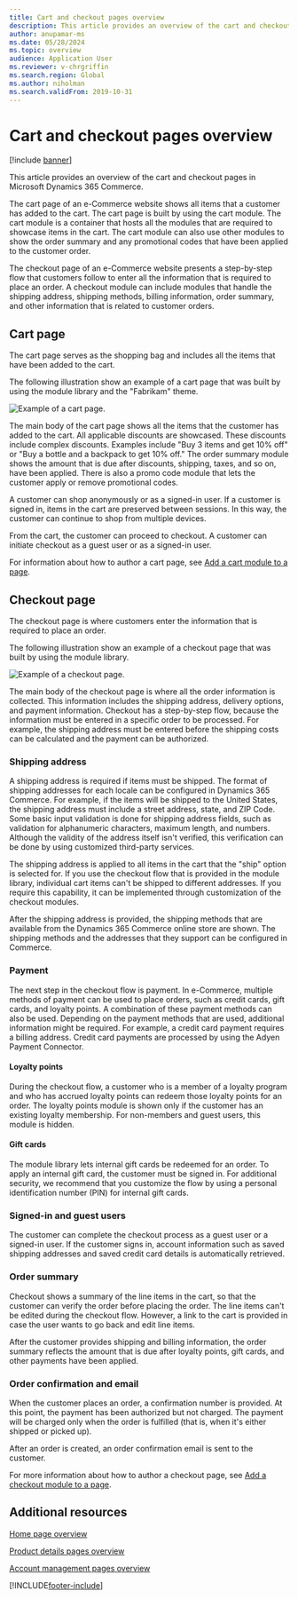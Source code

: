 ```yaml
---
title: Cart and checkout pages overview
description: This article provides an overview of the cart and checkout pages in Microsoft Dynamics 365 Commerce.
author: anupamar-ms
ms.date: 05/28/2024
ms.topic: overview
audience: Application User
ms.reviewer: v-chrgriffin
ms.search.region: Global
ms.author: niholman
ms.search.validFrom: 2019-10-31
---
```


# Cart and checkout pages overview

[!include [banner](includes/banner.md)]

This article provides an overview of the cart and checkout pages in Microsoft Dynamics 365 Commerce.

The cart page of an e-Commerce website shows all items that a customer has added to the cart. The cart page is built by using the cart module. The cart module is a container that hosts all the modules that are required to showcase items in the cart. The cart module can also use other modules to show the order summary and any promotional codes that have been applied to the customer order.

The checkout page of an e-Commerce website presents a step-by-step flow that customers follow to enter all the information that is required to place an order. A checkout module can include modules that handle the shipping address, shipping methods, billing information, order summary, and other information that is related to customer orders.

## Cart page

The cart page serves as the shopping bag and includes all the items that have been added to the cart.

The following illustration show an example of a cart page that was built by using the module library and the "Fabrikam" theme.

![Example of a cart page.](./media/cart2.PNG)

The main body of the cart page shows all the items that the customer has added to the cart. All applicable discounts are showcased. These discounts include complex discounts. Examples include "Buy 3 items and get 10% off" or "Buy a bottle and a backpack to get 10% off." The order summary module shows the amount that is due after discounts, shipping, taxes, and so on, have been applied. There is also a promo code module that lets the customer apply or remove promotional codes.

A customer can shop anonymously or as a signed-in user. If a customer is signed in, items in the cart are preserved between sessions. In this way, the customer can continue to shop from multiple devices.

From the cart, the customer can proceed to checkout. A customer can initiate checkout as a guest user or as a signed-in user.

For information about how to author a cart page, see [Add a cart module to a page](add-cart-module.md).

## Checkout page

The checkout page is where customers enter the information that is required to place an order.

The following illustration show an example of a checkout page that was built by using the module library.

![Example of a checkout page.](./media/Checkout.PNG)

The main body of the checkout page is where all the order information is collected. This information includes the shipping address, delivery options, and payment information. Checkout has a step-by-step flow, because the information must be entered in a specific order to be processed. For example, the shipping address must be entered before the shipping costs can be calculated and the payment can be authorized.

### Shipping address

A shipping address is required if items must be shipped. The format of shipping addresses for each locale can be configured in Dynamics 365 Commerce. For example, if the items will be shipped to the United States, the shipping address must include a street address, state, and ZIP Code. Some basic input validation is done for shipping address fields, such as validation for alphanumeric characters, maximum length, and numbers. Although the validity of the address itself isn't verified, this verification can be done by using customized third-party services.

The shipping address is applied to all items in the cart that the "ship" option is selected for. If you use the checkout flow that is provided in the module library, individual cart items can't be shipped to different addresses. If you require this capability, it can be implemented through customization of the checkout modules.

After the shipping address is provided, the shipping methods that are available from the Dynamics 365 Commerce online store are shown. The shipping methods and the addresses that they support can be configured in Commerce.

### Payment

The next step in the checkout flow is payment. In e-Commerce, multiple methods of payment can be used to place orders, such as credit cards, gift cards, and loyalty points. A combination of these payment methods can also be used. Depending on the payment methods that are used, additional information might be required. For example, a credit card payment requires a billing address. Credit card payments are processed by using the Adyen Payment Connector.

#### Loyalty points

During the checkout flow, a customer who is a member of a loyalty program and who has accrued loyalty points can redeem those loyalty points for an order. The loyalty points module is shown only if the customer has an existing loyalty membership. For non-members and guest users, this module is hidden.

#### Gift cards

The module library lets internal gift cards be redeemed for an order. To apply an internal gift card, the customer must be signed in. For additional security, we recommend that you customize the flow by using a personal identification number (PIN) for internal gift cards.

### Signed-in and guest users

The customer can complete the checkout process as a guest user or a signed-in user. If the customer signs in, account information such as saved shipping addresses and saved credit card details is automatically retrieved.

### Order summary

Checkout shows a summary of the line items in the cart, so that the customer can verify the order before placing the order. The line items can't be edited during the checkout flow. However, a link to the cart is provided in case the user wants to go back and edit line items.

After the customer provides shipping and billing information, the order summary reflects the amount that is due after loyalty points, gift cards, and other payments have been applied.

### Order confirmation and email

When the customer places an order, a confirmation number is provided. At this point, the payment has been authorized but not charged. The payment will be charged only when the order is fulfilled (that is, when it's either shipped or picked up).

After an order is created, an order confirmation email is sent to the customer.

For more information about how to author a checkout page, see [Add a checkout module to a page](add-checkout-module.md).

## Additional resources

[Home page overview](quick-tour-home-page.md)

[Product details pages overview](quick-tour-pdp.md)

[Account management pages overview](quick-tour-account-management.md)


[!INCLUDE[footer-include](../includes/footer-banner.md)]
